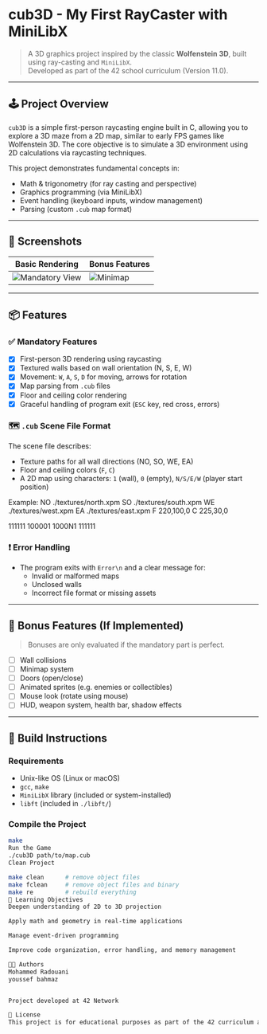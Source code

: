 # cub3D - My First RayCaster with MiniLibX

> A 3D graphics project inspired by the classic **Wolfenstein 3D**, built using ray-casting and `MiniLibX`.  
> Developed as part of the 42 school curriculum (Version 11.0).

---

## 🕹️ Project Overview

`cub3D` is a simple first-person raycasting engine built in C, allowing you to explore a 3D maze from a 2D map, similar to early FPS games like Wolfenstein 3D. The core objective is to simulate a 3D environment using 2D calculations via raycasting techniques.

This project demonstrates fundamental concepts in:
- Math & trigonometry (for ray casting and perspective)
- Graphics programming (via MiniLibX)
- Event handling (keyboard inputs, window management)
- Parsing (custom `.cub` map format)

---

## 📸 Screenshots

| Basic Rendering | Bonus Features |
|-----------------|----------------|
| ![Mandatory View](./screenshots/mandatory.png) | ![Minimap](./screenshots/minimap.png) |

---

## 📦 Features

### ✅ Mandatory Features
- [x] First-person 3D rendering using raycasting
- [x] Textured walls based on wall orientation (N, S, E, W)
- [x] Movement: `W`, `A`, `S`, `D` for moving, arrows for rotation
- [x] Map parsing from `.cub` files
- [x] Floor and ceiling color rendering
- [x] Graceful handling of program exit (`ESC` key, red cross, errors)

### 🗺️ `.cub` Scene File Format

The scene file describes:
- Texture paths for all wall directions (NO, SO, WE, EA)
- Floor and ceiling colors (`F`, `C`)
- A 2D map using characters: `1` (wall), `0` (empty), `N/S/E/W` (player start position)

Example:
NO ./textures/north.xpm
SO ./textures/south.xpm
WE ./textures/west.xpm
EA ./textures/east.xpm
F 220,100,0
C 225,30,0

111111
100001
1000N1
111111

### ❗ Error Handling
- The program exits with `Error\n` and a clear message for:
  - Invalid or malformed maps
  - Unclosed walls
  - Incorrect file format or missing assets

---

## 🚀 Bonus Features (If Implemented)

> Bonuses are only evaluated if the mandatory part is perfect.

- [ ] Wall collisions
- [ ] Minimap system
- [ ] Doors (open/close)
- [ ] Animated sprites (e.g. enemies or collectibles)
- [ ] Mouse look (rotate using mouse)
- [ ] HUD, weapon system, health bar, shadow effects

---

## 🔧 Build Instructions

### Requirements
- Unix-like OS (Linux or macOS)
- `gcc`, `make`
- `MiniLibX` library (included or system-installed)
- `libft` (included in `./libft/`)

### Compile the Project

```bash
make
Run the Game
./cub3D path/to/map.cub
Clean Project

make clean      # remove object files
make fclean     # remove object files and binary
make re         # rebuild everything
🧠 Learning Objectives
Deepen understanding of 2D to 3D projection

Apply math and geometry in real-time applications

Manage event-driven programming

Improve code organization, error handling, and memory management

👨‍💻 Authors
Mohammed Radouani
youssef bahmaz


Project developed at 42 Network

📄 License
This project is for educational purposes as part of the 42 curriculum and follows fair use principles for any referenced material.
